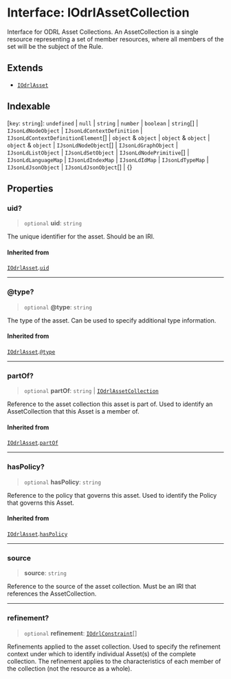 # Interface: IOdrlAssetCollection

Interface for ODRL Asset Collections.
An AssetCollection is a single resource representing a set of member resources,
where all members of the set will be the subject of the Rule.

## Extends

- [`IOdrlAsset`](IOdrlAsset.md)

## Indexable

\[`key`: `string`\]: `undefined` \| `null` \| `string` \| `number` \| `boolean` \| `string`[] \| `IJsonLdNodeObject` \| `IJsonLdContextDefinition` \| `IJsonLdContextDefinitionElement`[] \| `object` & `object` \| `object` & `object` \| `object` & `object` \| `IJsonLdNodeObject`[] \| `IJsonLdGraphObject` \| `IJsonLdListObject` \| `IJsonLdSetObject` \| `IJsonLdNodePrimitive`[] \| `IJsonLdLanguageMap` \| `IJsonLdIndexMap` \| `IJsonLdIdMap` \| `IJsonLdTypeMap` \| `IJsonLdJsonObject` \| `IJsonLdJsonObject`[] \| \{\}

## Properties

### uid?

> `optional` **uid**: `string`

The unique identifier for the asset.
Should be an IRI.

#### Inherited from

[`IOdrlAsset`](IOdrlAsset.md).[`uid`](IOdrlAsset.md#uid)

***

### @type?

> `optional` **@type**: `string`

The type of the asset.
Can be used to specify additional type information.

#### Inherited from

[`IOdrlAsset`](IOdrlAsset.md).[`@type`](IOdrlAsset.md#@type)

***

### partOf?

> `optional` **partOf**: `string` \| [`IOdrlAssetCollection`](IOdrlAssetCollection.md)

Reference to the asset collection this asset is part of.
Used to identify an AssetCollection that this Asset is a member of.

#### Inherited from

[`IOdrlAsset`](IOdrlAsset.md).[`partOf`](IOdrlAsset.md#partof)

***

### hasPolicy?

> `optional` **hasPolicy**: `string`

Reference to the policy that governs this asset.
Used to identify the Policy that governs this Asset.

#### Inherited from

[`IOdrlAsset`](IOdrlAsset.md).[`hasPolicy`](IOdrlAsset.md#haspolicy)

***

### source

> **source**: `string`

Reference to the source of the asset collection.
Must be an IRI that references the AssetCollection.

***

### refinement?

> `optional` **refinement**: [`IOdrlConstraint`](IOdrlConstraint.md)[]

Refinements applied to the asset collection.
Used to specify the refinement context under which to identify individual Asset(s)
of the complete collection. The refinement applies to the characteristics of each
member of the collection (not the resource as a whole).
